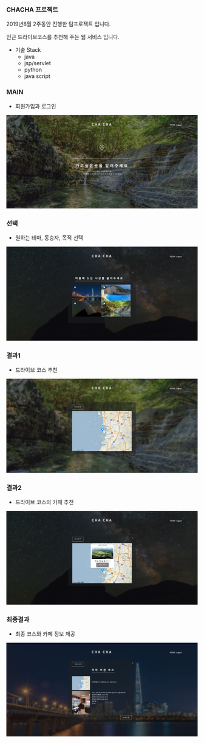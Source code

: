 ### CHACHA 프로젝트

2019년8월 2주동안 진행한 팀프로젝트 입니다.

인근 드라이브코스를 추천해 주는 웹 서비스 입니다.

* 기술 Stack 
  * java
  * jsp/servlet
  * python
  * java script

### MAIN
* 회원가입과 로그인
<img src="main.JPG" heigth="200px">

### 선택
* 원하는 테마, 동승자, 목적 선택
<img src="select.JPG">

### 결과1
* 드라이브 코스 추천
<img src="result1.JPG">

### 결과2
* 드라이브 코스의 카페 추천
<img src="result2.JPG">

### 최종결과
* 최종 코스와 카페 정보 제공
<img src="finalresult.JPG">

